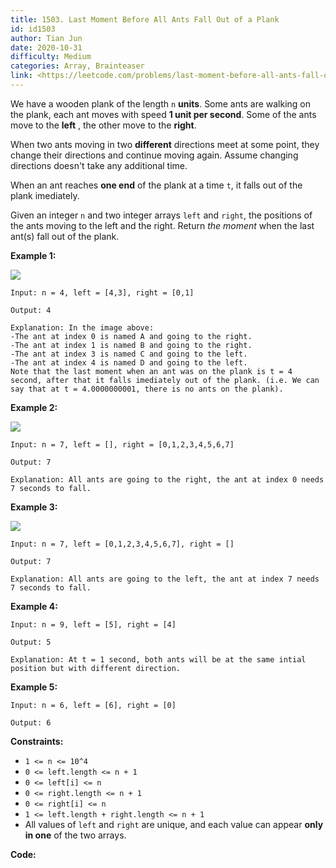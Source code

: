 ```yaml
---
title: 1503. Last Moment Before All Ants Fall Out of a Plank
id: id1503
author: Tian Jun
date: 2020-10-31
difficulty: Medium
categories: Array, Brainteaser
link: <https://leetcode.com/problems/last-moment-before-all-ants-fall-out-of-a-plank/description/>
---
```


We have a wooden plank of the length `n` **units**. Some ants are walking on
the plank, each ant moves with speed **1 unit per second**. Some of the ants
move to the **left** , the other move to the **right**.

When two ants moving in two **different** directions meet at some point, they
change their directions and continue moving again. Assume changing directions
doesn't take any additional time.

When an ant reaches **one end** of the plank at a time `t`, it falls out of
the plank imediately.

Given an integer `n` and two integer arrays `left` and `right`, the positions
of the ants moving to the left and the right. Return _the  moment_ when the
last ant(s) fall out of the plank.



**Example 1:**

![](https://assets.leetcode.com/uploads/2020/06/17/ants.jpg)
            
	Input: n = 4, left = [4,3], right = [0,1]    
	Output: 4    
	Explanation: In the image above:    -The ant at index 0 is named A and going to the right.    -The ant at index 1 is named B and going to the right.    -The ant at index 3 is named C and going to the left.    -The ant at index 4 is named D and going to the left.    Note that the last moment when an ant was on the plank is t = 4 second, after that it falls imediately out of the plank. (i.e. We can say that at t = 4.0000000001, there is no ants on the plank).    

**Example 2:**

![](https://assets.leetcode.com/uploads/2020/06/17/ants2.jpg)
            
	Input: n = 7, left = [], right = [0,1,2,3,4,5,6,7]    
	Output: 7    
	Explanation: All ants are going to the right, the ant at index 0 needs 7 seconds to fall.    

**Example 3:**

![](https://assets.leetcode.com/uploads/2020/06/17/ants3.jpg)
            
	Input: n = 7, left = [0,1,2,3,4,5,6,7], right = []    
	Output: 7    
	Explanation: All ants are going to the left, the ant at index 7 needs 7 seconds to fall.    

**Example 4:**
            
	Input: n = 9, left = [5], right = [4]    
	Output: 5    
	Explanation: At t = 1 second, both ants will be at the same intial position but with different direction.    

**Example 5:**
            
	Input: n = 6, left = [6], right = [0]    
	Output: 6    



**Constraints:**

  * `1 <= n <= 10^4`
  * `0 <= left.length <= n + 1`
  * `0 <= left[i] <= n`
  * `0 <= right.length <= n + 1`
  * `0 <= right[i] <= n`
  * `1 <= left.length + right.length <= n + 1`
  * All values of `left` and `right` are unique, and each value can appear **only in one** of the two arrays.


**Code:**
